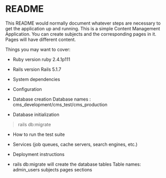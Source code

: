 # README

This README would normally document whatever steps are necessary to get the
application up and running.
This is a simple Content Management Application. You can create subjects and the corresponding pages in it. Pages will have different content.

Things you may want to cover:

* Ruby version ruby 2.4.1p111
* Rails version Rails 5.1.7

* System dependencies

* Configuration

* Database creation
Database names : cms_development/cms_test/cms_production

* Database initialization
 >rails db:migrate

* How to run the test suite

* Services (job queues, cache servers, search engines, etc.)

* Deployment instructions

* rails db:migrate will create the database tables
 Table names:
  admin_users
  subjects
  pages
  sections
